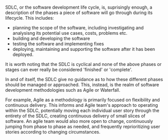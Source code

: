 SDLC, or the software development life cycle, is, suprisingly enough, a description of the phases a piece of software will go through during its lifecycle.  This includes:

* planning the scope of the software, including investigating and analysisng its potential use cases, costs, problems etc.
* building and developing the software
* testing the software and implementing fixes
* deploying, maintaining and supporting the software after it has been deployed.

It is worth noting that the SDLC is cyclical and none of the above phases or stages can ever really be considered 'finished' or 'complete'.

In and of itself, the SDLC give no guidance as to how these different phases should be managed or approached.  This, instead, is the realm of software development methodologies such as Agile or Waterfall.  

For example, Agile as a methodology is primarily focused on flexibility and continuous delivery.  This informs and Agile team's approach to operating within the SDLC, potentially moving each individual user story through the entirety of the SDLC, creating continuous delivery of small slices of software.  An agile team would also more open to change, continuously jumping from phase to phase as needed, and frequently reprioritizing user stories according to changing circumstances.
